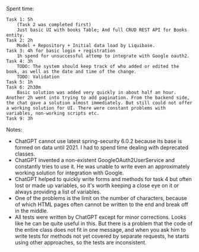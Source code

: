 


Spent time:

    Task 1: 5h 
        (Task 2 was completed first)
        Just basic UI with books Table; And full CRUD REST API for Books entity.
    Task 2: 2h
        Model + Repository + Initial data load by Liquibase.
    Task 3: 4h for basic login + registration
        1h spend for unsuccessful attemp to integrate with Google oauth2.
    Task 4: 3h 
        TODO: The system should keep track of who added or edited the book, as well as the date and time of the change.
        TODO: Validation
    Task 5: 1h
    Task 6: 2h30m 
        Basic solution was added very quickly in about half an hour. Another 2h went into trying to add pagination. From the backend side, the chat gave a solution almost immediately. But still could not offer a working solution for UI. There were constant problems with variables, non-working scripts etc.
    Task 9: 3h


Notes:
- ChatGPT cannot use latest spring-security 6.0.2 because its base is formed on data until 2021. I had to spend time dealing with deprecated classes.
- ChatGPT invented a non-existent GoogleOAuth2UserService and constantly tries to use it. He was unable to write even an approximately working solution for integration with Google.
- ChatGPT helped to quickly write forms and methods for task 4 but often lost or made up variables, so it's worth keeping a close eye on it or always providing a list of variables.
- One of the problems is the limit on the number of characters, because of which HTML pages often cannot be written to the end and break off in the middle.
- All tests were written by ChatGPT except for minor corrections. Looks like he can be quite useful in this. But there is a problem that the code of the entire class does not fit in one message, and when you ask him to write tests for methods not yet covered by separate requests, he starts using other approaches, so the tests are inconsistent. 